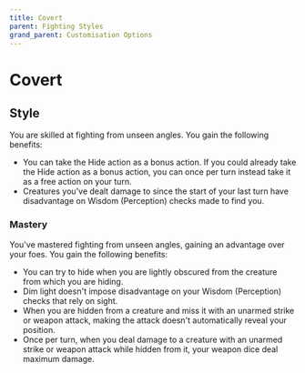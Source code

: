 ```yaml
---
title: Covert
parent: Fighting Styles
grand_parent: Customisation Options
---
```


# Covert

## Style
You are skilled at fighting from unseen angles. You gain the following benefits:
- You can take the Hide action as a bonus action. If you could already take the Hide action as a bonus action, you can once per turn instead take it as a free action on your turn.
- Creatures you've dealt damage to since the start of your last turn have disadvantage on Wisdom (Perception) checks made to find you.

### Mastery
You've mastered fighting from unseen angles, gaining an advantage over your foes. You gain the following benefits:
- You can try to hide when you are lightly obscured from the creature from which you are hiding.
- Dim light doesn't impose disadvantage on your Wisdom (Perception) checks that rely on sight.
- When you are hidden from a creature and miss it with an unarmed strike or weapon attack, making the attack doesn't automatically reveal your position.
- Once per turn, when you deal damage to a creature with an unarmed strike or weapon attack while hidden from it, your weapon dice deal maximum damage.
